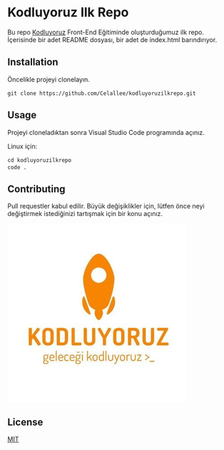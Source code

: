 # **Kodluyoruz Ilk Repo**
  Bu repo [Kodluyoruz](https://kodluyoruz.org) Front-End Eğitiminde oluşturduğumuz ilk repo. İçerisinde bir adet README dosyası, bir adet de index.html barındırıyor.

##  Installation
  Öncelikle projeyi clonelayın.
```
git clone https://github.com/Celallee/kodluyoruzilkrepo.git
```
## Usage
  Projeyi cloneladıktan sonra Visual Studio Code programında açınız.  
  
 Linux için:
 ```
 cd kodluyoruzilkrepo
code .
```
## Contributing

Pull requestler kabul edilir. Büyük değişiklikler için, lütfen önce neyi değiştirmek istediğinizi tartışmak için bir konu açınız.

![ımage](https://raw.githubusercontent.com/Kodluyoruz/taskforce/git/git/markdown-nedir-nasil-kullaniriz-/figures/kodluyoruz_logo.jpg)

## License

[MIT](https://choosealicense.com/licenses/mit/)
